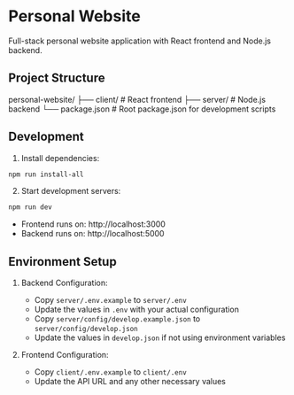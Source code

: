# Personal Website

Full-stack personal website application with React frontend and Node.js backend.

## Project Structure

personal-website/
├── client/ # React frontend
├── server/ # Node.js backend
└── package.json # Root package.json for development scripts

## Development

1. Install dependencies:

```bash
npm run install-all
```

2. Start development servers:

```bash
npm run dev
```

- Frontend runs on: http://localhost:3000
- Backend runs on: http://localhost:5000

## Environment Setup

1. Backend Configuration:

   - Copy `server/.env.example` to `server/.env`
   - Update the values in `.env` with your actual configuration
   - Copy `server/config/develop.example.json` to `server/config/develop.json`
   - Update the values in `develop.json` if not using environment variables

2. Frontend Configuration:
   - Copy `client/.env.example` to `client/.env`
   - Update the API URL and any other necessary values
